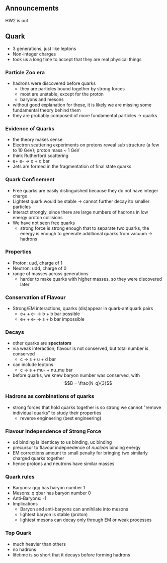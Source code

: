 ## Announcements
HW2 is out

## Quark
- 3 generations, just like leptons
- Non-integer charges
- took us a long time to accept that they are real physical things

### Particle Zoo era
- hadrons were discovered before quarks
    - they are particles bound together by strong forces
    - most are unstable, except for the proton
    - baryons and mesons
- without good explanation for these, it is likely we are missing some fundamental theory behind them
- they are probably composed of more fundamental particles -> quarks

### Evidence of Quarks
- the theory makes sense
- Electron scattering experiments on protons reveal sub structure (a few to 10 GeV); proton mass ~ 1 GeV
- think Rutherford scattering
- e+ e- -> q + q bar
- Jets are formed in the fragmentation of final state quarks

### Quark Confinement
- Free quarks are easily distinguished because they do not have integer charge
- Lightest quark would be stable -> cannot further decay ito smaller particles
- Interact strongly, since there are large numbers of hadrons in low energy proton collisions
- We have not seen free quarks
    - strong force is strong enough that to separate two quarks, the energy is enough to generate additional quarks from vacuum -> hadrons

### Properties
- Proton: uud, charge of 1
- Neutron: udd, charge of 0
- range of masses across generations
    - harder to make quarks with higher masses, so they were discovered later

### Conservation of Flavour
- Strong/EM interactions, quarks (dis)appear in quark-antiquark pairs
    - e+ + e- -> b + b bar possible
    - e+ + e- -> s + b bar impossible

### Decays
- other quarks are **spectators**
- via weak interaction; flavour is not conserved, but total number is conserved
    - c -> s + u + d bar
- can include leptons
    - c -> s + mu- + nu_mu bar
- before quarks, we knew baryon number was conserved, with
$$B = \frac{N_q}{3}$$

### Hadrons as combinations of quarks
- strong forces that hold quarks together is so strong we cannot "remove individual quarks" to study their properties
    - reverse engineering (best engineering)

### Flavour Independence of Strong Force
- ud binding is identicay to us binding, uc binding
- precursor to flavour indepnedence of *nucleon* binding energy
- EM corrections amount to small penalty for bringing two similarly charged quarks together
- hence protons and neutrons have similar masses

### Quark rules
- Baryons: qqq has baryon number 1
- Mesons: q qbar has baryon number 0
- Anti-Baryons: -1
- Implications
    - Baryon and anti-baryons can annihilate into mesons
    - lightest baryon is stable (proton)
    - lightest mesons can decay only through EM or weak processes

### Top Quark
- much heavier than others
- no hadrons
- lifetime is so short that it decays before forming hadrons

